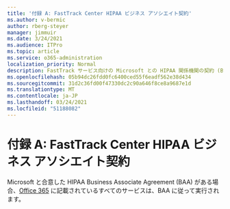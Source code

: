 ```yaml
---
title: '付録 A: FastTrack Center HIPAA ビジネス アソシエイト契約'
ms.author: v-bermic
author: rberg-steyer
manager: jimmuir
ms.date: 3/24/2021
ms.audience: ITPro
ms.topic: article
ms.service: o365-administration
localization_priority: Normal
description: FastTrack サービス向けの Microsoft との HIPAA 関係機関の契約 (BAA) がある場合、FastTrack Center Benefit for Office 365 に表示されているすべてのサービスが、その BAA に含まれます。ただし、以下は除きます。
ms.openlocfilehash: 05b94dc26fdd0fc6400ced55f6eadf562e38d434
ms.sourcegitcommit: 31d2c36fd00f47330dc2c90a646f8ce8a9687e1d
ms.translationtype: MT
ms.contentlocale: ja-JP
ms.lasthandoff: 03/24/2021
ms.locfileid: "51188082"
---
```

# <a name="appendix-a---fasttrack-center-hipaa-business-associate-agreement"></a>付録 A: FastTrack Center HIPAA ビジネス アソシエイト契約

Microsoft と合意した HIPAA Business Associate Agreement (BAA) がある場合、[Office 365](products-and-capabilities.md#office-365) に記載されているすべてのサービスは、BAA に従って実行されます。


